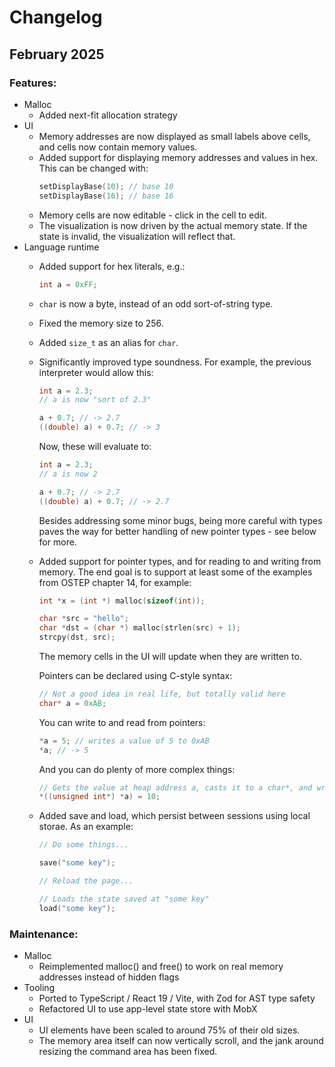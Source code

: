 # Changelog

## February 2025

### Features:

- Malloc
  - Added next-fit allocation strategy
- UI
  - Memory addresses are now displayed as small labels above cells, and cells now contain memory values.
  - Added support for displaying memory addresses and values in hex. This can be changed with:
    ```c
    setDisplayBase(10); // base 10
    setDisplayBase(16); // base 16
    ```
  - Memory cells are now editable - click in the cell to edit.
  - The visualization is now driven by the actual memory state. If the state is invalid, the visualization will reflect that.
- Language runtime
  - Added support for hex literals, e.g.:
    ```c
    int a = 0xFF;
    ```
  - `char` is now a byte, instead of an odd sort-of-string type.
  - Fixed the memory size to 256.
  - Added `size_t` as an alias for `char`.
  - Significantly improved type soundness. For example, the previous interpreter would allow this:
    ```c
    int a = 2.3;
    // a is now "sort of 2.3"

    a + 0.7; // -> 2.7
    ((double) a) + 0.7; // -> 3
    ```

    Now, these will evaluate to:
    ```c
    int a = 2.3;
    // a is now 2

    a + 0.7; // -> 2.7
    ((double) a) + 0.7; // -> 2.7
    ```

    Besides addressing some minor bugs, being more careful with types paves the way for better handling of new pointer types - see below for more.
  - Added support for pointer types, and for reading to and writing from memory. The end goal is to support at least some of the examples from OSTEP chapter 14, for example:
    ```c
    int *x = (int *) malloc(sizeof(int));
    ```

    ```c
    char *src = "hello";
    char *dst = (char *) malloc(strlen(src) + 1);
    strcpy(dst, src);
    ```

    The memory cells in the UI will update when they are written to.

    Pointers can be declared using C-style syntax:

    ```c
    // Not a good idea in real life, but totally valid here
    char* a = 0xAB;
    ```

    You can write to and read from pointers:
    
    ```c
    *a = 5; // writes a value of 5 to 0xAB
    *a; // -> 5
    ```

    And you can do plenty of more complex things:
    
    ```c
    // Gets the value at heap address a, casts it to a char*, and writes 10 to that address
    *((unsigned int*) *a) = 10;
    ```
  - Added save and load, which persist between sessions using local storae. As an example:
    ```c
    // Do some things...

    save("some key");

    // Reload the page...

    // Loads the state saved at "some key"
    load("some key");
    ```

### Maintenance:

- Malloc
  - Reimplemented malloc() and free() to work on real memory addresses instead of hidden flags
- Tooling
  - Ported to TypeScript / React 19 / Vite, with Zod for AST type safety
  - Refactored UI to use app-level state store with MobX
- UI
  - UI elements have been scaled to around 75% of their old sizes.
  - The memory area itself can now vertically scroll, and the jank around resizing the command area has been fixed.
